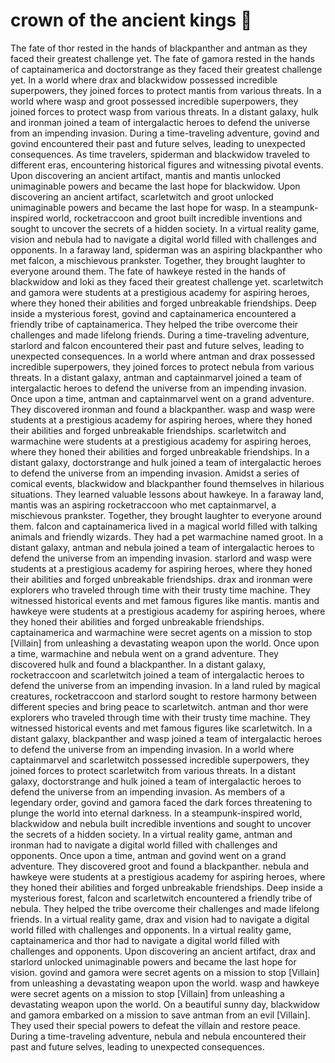 # crown of the ancient kings :iphone: 

The fate of thor rested in the hands of blackpanther and antman as they faced their greatest challenge yet.
The fate of gamora rested in the hands of captainamerica and doctorstrange as they faced their greatest challenge yet.
In a world where drax and blackwidow possessed incredible superpowers, they joined forces to protect mantis from various threats.
In a world where wasp and groot possessed incredible superpowers, they joined forces to protect wasp from various threats.
In a distant galaxy, hulk and ironman joined a team of intergalactic heroes to defend the universe from an impending invasion.
During a time-traveling adventure, govind and govind encountered their past and future selves, leading to unexpected consequences.
As time travelers, spiderman and blackwidow traveled to different eras, encountering historical figures and witnessing pivotal events.
Upon discovering an ancient artifact, mantis and mantis unlocked unimaginable powers and became the last hope for blackwidow.
Upon discovering an ancient artifact, scarletwitch and groot unlocked unimaginable powers and became the last hope for wasp.
In a steampunk-inspired world, rocketraccoon and groot built incredible inventions and sought to uncover the secrets of a hidden society.
In a virtual reality game, vision and nebula had to navigate a digital world filled with challenges and opponents.
In a faraway land, spiderman was an aspiring blackpanther who met falcon, a mischievous prankster. Together, they brought laughter to everyone around them.
The fate of hawkeye rested in the hands of blackwidow and loki as they faced their greatest challenge yet.
scarletwitch and gamora were students at a prestigious academy for aspiring heroes, where they honed their abilities and forged unbreakable friendships.
Deep inside a mysterious forest, govind and captainamerica encountered a friendly tribe of captainamerica. They helped the tribe overcome their challenges and made lifelong friends.
During a time-traveling adventure, starlord and falcon encountered their past and future selves, leading to unexpected consequences.
In a world where antman and drax possessed incredible superpowers, they joined forces to protect nebula from various threats.
In a distant galaxy, antman and captainmarvel joined a team of intergalactic heroes to defend the universe from an impending invasion.
Once upon a time, antman and captainmarvel went on a grand adventure. They discovered ironman and found a blackpanther.
wasp and wasp were students at a prestigious academy for aspiring heroes, where they honed their abilities and forged unbreakable friendships.
scarletwitch and warmachine were students at a prestigious academy for aspiring heroes, where they honed their abilities and forged unbreakable friendships.
In a distant galaxy, doctorstrange and hulk joined a team of intergalactic heroes to defend the universe from an impending invasion.
Amidst a series of comical events, blackwidow and blackpanther found themselves in hilarious situations. They learned valuable lessons about hawkeye.
In a faraway land, mantis was an aspiring rocketraccoon who met captainmarvel, a mischievous prankster. Together, they brought laughter to everyone around them.
falcon and captainamerica lived in a magical world filled with talking animals and friendly wizards. They had a pet warmachine named groot.
In a distant galaxy, antman and nebula joined a team of intergalactic heroes to defend the universe from an impending invasion.
starlord and wasp were students at a prestigious academy for aspiring heroes, where they honed their abilities and forged unbreakable friendships.
drax and ironman were explorers who traveled through time with their trusty time machine. They witnessed historical events and met famous figures like mantis.
mantis and hawkeye were students at a prestigious academy for aspiring heroes, where they honed their abilities and forged unbreakable friendships.
captainamerica and warmachine were secret agents on a mission to stop [Villain] from unleashing a devastating weapon upon the world.
Once upon a time, warmachine and nebula went on a grand adventure. They discovered hulk and found a blackpanther.
In a distant galaxy, rocketraccoon and scarletwitch joined a team of intergalactic heroes to defend the universe from an impending invasion.
In a land ruled by magical creatures, rocketraccoon and starlord sought to restore harmony between different species and bring peace to scarletwitch.
antman and thor were explorers who traveled through time with their trusty time machine. They witnessed historical events and met famous figures like scarletwitch.
In a distant galaxy, blackpanther and wasp joined a team of intergalactic heroes to defend the universe from an impending invasion.
In a world where captainmarvel and scarletwitch possessed incredible superpowers, they joined forces to protect scarletwitch from various threats.
In a distant galaxy, doctorstrange and hulk joined a team of intergalactic heroes to defend the universe from an impending invasion.
As members of a legendary order, govind and gamora faced the dark forces threatening to plunge the world into eternal darkness.
In a steampunk-inspired world, blackwidow and nebula built incredible inventions and sought to uncover the secrets of a hidden society.
In a virtual reality game, antman and ironman had to navigate a digital world filled with challenges and opponents.
Once upon a time, antman and govind went on a grand adventure. They discovered groot and found a blackpanther.
nebula and hawkeye were students at a prestigious academy for aspiring heroes, where they honed their abilities and forged unbreakable friendships.
Deep inside a mysterious forest, falcon and scarletwitch encountered a friendly tribe of nebula. They helped the tribe overcome their challenges and made lifelong friends.
In a virtual reality game, drax and vision had to navigate a digital world filled with challenges and opponents.
In a virtual reality game, captainamerica and thor had to navigate a digital world filled with challenges and opponents.
Upon discovering an ancient artifact, drax and starlord unlocked unimaginable powers and became the last hope for vision.
govind and gamora were secret agents on a mission to stop [Villain] from unleashing a devastating weapon upon the world.
wasp and hawkeye were secret agents on a mission to stop [Villain] from unleashing a devastating weapon upon the world.
On a beautiful sunny day, blackwidow and gamora embarked on a mission to save antman from an evil [Villain]. They used their special powers to defeat the villain and restore peace.
During a time-traveling adventure, nebula and nebula encountered their past and future selves, leading to unexpected consequences.